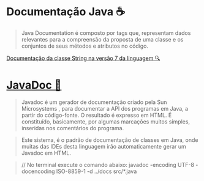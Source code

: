 # Documentação Java ☕

>Java Documentation é composto por tags que, representam dados relevantes para a compreensão da proposta de uma classe e os conjuntos de seus métodos e atributos no código.

[Documentação da classe String na versão 7 da linguagem 🔍](https://docs.oracle.com/javase/7/docs/api/java/lang/String.html)

# [JavaDoc 📖](https://pt.wikipedia.org/wiki/Javadoc)

>Javadoc é um gerador de documentação criado pela Sun Microsystems , para documentar a API dos programas em Java, a partir do código-fonte. O resultado é expresso em HTML. É constituído, basicamente, por algumas marcações muitos simples, inseridas nos comentários do programa.

>Este sistema, é o padrão de documentação de classes em Java, onde muitas das IDEs desta linguagem irão automaticamente gerar um Javadoc em HTML.

>// No terminal execute o comando abaixo:
javadoc -encoding UTF-8 -docencoding ISO-8859-1  -d ../docs  src/*.java

